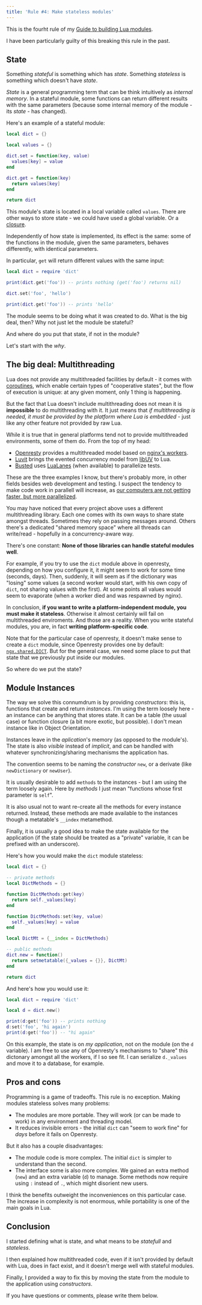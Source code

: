 ```yaml
---
title: 'Rule #4: Make stateless modules'
---
```


This is the fourht rule of my [Guide to building Lua modules](/blog/2014/03/30/a-guide-to-building-lua-modules).

<!-- MORE -->

I have been particularly guilty of this breaking this rule in the past.

## State

Something _stateful_ is something which has _state_. Something _stateless_ is something which doesn't have _state_.

_State_ is a general programming term that can be think intuitively as _internal memory_. In a stateful module, some functions
can return different results with the same parameters (because some internal memory of the module - its _state_ - has changed).

Here's an example of a stateful module:

``` lua
local dict = {}

local values = {}

dict.set = function(key, value)
  values[key] = value
end

dict.get = function(key)
  return values[key]
end

return dict
```

This module's state is located in a local variable called `values`.
There are other ways to store state - we could have used a global variable. Or a [closure](http://www.lua.org/pil/6.1.html).

Independently of how state is implemented, its effect is the same: some of the functions in the module,
given the same parameters, behaves differently, with identical parameters.

In particular, `get` will return different values with the same input:

``` lua
local dict = require 'dict'

print(dict.get('foo')) -- prints nothing (get('foo') returns nil)

dict.set('foo', 'hello')

print(dict.get('foo')) -- prints 'hello'
```

The module seems to be doing what it was created to do. What is the big deal, then? Why not just let the module be stateful?

And where do you put that state, if not in the module?

Let's start with the _why_.

## The big deal: Multithreading

Lua does not provide any multithreaded facilities by default - it comes with [coroutines](http://www.lua.org/pil/9.1.html), which
enable certain types of "cooperative states", but the flow of execution is unique: at any given moment, only 1 thing is
happening.

But the fact that Lua doesn't include multithreading does not mean it is **impossible** to do multithreading with it. It just means that _if
multithreading is needed, it must be provided by the platform where Lua is embedded_ - just like any other feature not provided by raw Lua.

While it is true that in general platforms tend not to provide multithreaded environments, some of them do. From the top of my head:

* [Openresty](http://openresty.org/) provides a multithreaded model based on [nginx's workers](http://nginx.org/en/docs/beginners_guide.html).
* [Luvit](http://luvit.io/) brings the evented concurrency model from [libUV](https://github.com/joyent/libuv) to Lua.
* [Busted](http://olivinelabs.com/busted/) uses [LuaLanes](hhttp://olivinelabs.com/busted/ttps://github.com/LuaLanes/lanes) (when available) to parallelize tests.

These are the three examples I know, but there's probably more, in other fields besides web development and testing. I suspect the tendency to make
code work in parallell will increase, as [our computers are not getting faster, but more parallelized](http://www.theconnectivist.com/2013/10/moores-law-is-dead-the-future-of-computing/).

You may have noticed that every project above uses a different multithreading library.
Each one comes with its own ways to share state amongst threads. Sometimes they rely on passing messages around. Others there's a
dedicated "shared memory space" where all threads can write/read - hopefully in a concurrency-aware way.

There's one constant: **None of those libraries can handle stateful modules well**.

For example, if you try to use the `dict` module above in openresty, depending on how you configure it, it might seem to work for some time (seconds, days). Then, suddenly, it will seem as if the
dictionary was "losing" some values (a second worker would start, with his own copy of `dict`, not sharing values with the first). At some points all values would seem to evaporate
(when a worker died and was respawned by nginx).

In conclusion, **if you want to write a platform-independent module, you must make it stateless**. Otherwise it almost certainly will fail on multithreaded enviroments. And those are
a reality. When you write stateful modules, you are, in fact **writing platform-specific code**.

Note that for the particular case of openresty, it doesn't make sense to create a `dict` module, since Openresty provides one by default: [`ngx.shared.DICT`](http://wiki.nginx.org/HttpLuaModule#ngx.shared.DICT).
But for the general case, we need some place to put that state that we previously put inside our modules.

So where do we put the state?

## Module Instances

The way we solve this connumdrum is by providing _constructors_: this is, functions that create and return _instances_. I'm using the term loosely here - an instance can be anything
that stores state. It can be a table (the usual case) or function closure (a bit more exotic, but possible). I don't mean instance like in Object Orientation.

Instances leave in the _aplication_'s memory (as opposed to the module's). The state is also _visible_ instead of _implicit_,
and can be handled with whatever synchronizing/sharing mechanisms the application has.

The convention seems to be naming the _constructor_ `new`, or a derivate (like `newDictionary` or `newUser`).

It is usually desirable to add `methods` to the instances - but I am using the term loosely again. Here by _methods_ I just mean "functions whose first parameter is `self`".

It is also usual not to want re-create all the methods for every instance returned. Instead, these methods are made available to the instances though a metatable's `__index` metamethod.

Finally, it is usually a good idea to make the state available for the application (if the state should be treated as a "private" variable, it can be prefixed with an underscore).

Here's how you would make the `dict` module stateless:

``` lua
local dict = {}

-- private methods
local DictMethods = {}

function DictMethods:get(key)
  return self._values[key]
end

function DictMethods:set(key, value)
  self._values[key] = value
end

local DictMt = {__index = DictMethods}

-- public methods
dict.new = function()
  return setmetatable({_values = {}}, DictMt)
end

return dict
```

And here's how you would use it:

``` lua
local dict = require 'dict'

local d = dict.new()

print(d:get('foo')) -- prints nothing
d:set('foo', 'hi again')
print(d:get('foo')) -- "hi again"
```

On this example, the state is on _my application_, not on the module (on the `d` variable).
I am free to use any of Openresty's mechanisms to "share" this dictonary amongst all the workers, if I so see fit. I can serialize `d._values` and move it to a database, for example.

## Pros and cons

Programming is a game of tradeoffs. This rule is no exception. Making modules stateless solves many problems:

* The modules are more portable. They will work (or can be made to work) in any environment and threading model.
* It reduces invisible errors - the initial `dict` can "seem to work fine" for *days* before it fails on Openresty.

But it also has a couple disadvantages:

* The module code is more complex. The initial `dict` is simpler to understand than the second.
* The interface some is also more complex. We gained an extra method (`new`) and an extra variable (`d`) to manage. Some methods now require using `:` instead of `.`, which might disorient new users.

I think the benefits outweight the inconveniences on this particular case. The increase in complexity is not enormous, while portability is one of the main goals in Lua.

## Conclusion

I started defining what is state, and what means to be _statefull_ and _stateless_.

I then explained how multithreaded code, even if it isn't provided by default with Lua, does in fact exist, and it doesn't merge well with stateful modules.

Finally, I provided a way to fix this by moving the state from the module to the application using _constructors_.

If you have questions or comments, please write them below.

